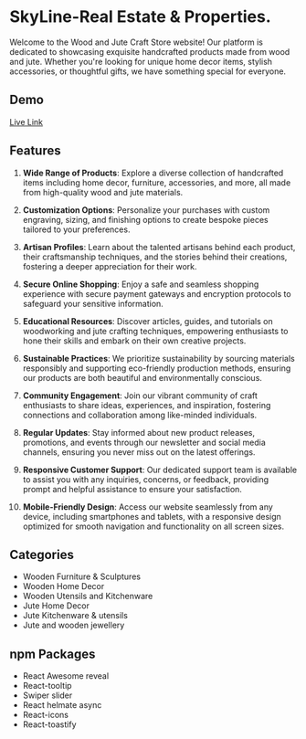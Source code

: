 
# SkyLine-Real Estate & Properties.

Welcome to the Wood and Jute Craft Store website! Our platform is dedicated to showcasing exquisite handcrafted products made from wood and jute. Whether you're looking for unique home decor items, stylish accessories, or thoughtful gifts, we have something special for everyone.

## Demo

[Live Link](https://krafti-a97d7.web.app/)


## Features

1. **Wide Range of Products**: Explore a diverse collection of handcrafted items including home decor, furniture, accessories, and more, all made from high-quality wood and jute materials.

2. **Customization Options**: Personalize your purchases with custom engraving, sizing, and finishing options to create bespoke pieces tailored to your preferences.

3. **Artisan Profiles**: Learn about the talented artisans behind each product, their craftsmanship techniques, and the stories behind their creations, fostering a deeper appreciation for their work.

4. **Secure Online Shopping**: Enjoy a safe and seamless shopping experience with secure payment gateways and encryption protocols to safeguard your sensitive information.

5. **Educational Resources**: Discover articles, guides, and tutorials on woodworking and jute crafting techniques, empowering enthusiasts to hone their skills and embark on their own creative projects.

6. **Sustainable Practices**: We prioritize sustainability by sourcing materials responsibly and supporting eco-friendly production methods, ensuring our products are both beautiful and environmentally conscious.

7. **Community Engagement**: Join our vibrant community of craft enthusiasts to share ideas, experiences, and inspiration, fostering connections and collaboration among like-minded individuals.

8. **Regular Updates**: Stay informed about new product releases, promotions, and events through our newsletter and social media channels, ensuring you never miss out on the latest offerings.

9. **Responsive Customer Support**: Our dedicated support team is available to assist you with any inquiries, concerns, or feedback, providing prompt and helpful assistance to ensure your satisfaction.

10. **Mobile-Friendly Design**: Access our website seamlessly from any device, including smartphones and tablets, with a responsive design optimized for smooth navigation and functionality on all screen sizes.




## Categories
- Wooden Furniture & Sculptures
- Wooden Home Decor
- Wooden Utensils and Kitchenware
- Jute Home Decor
- Jute Kitchenware & utensils
- Jute and wooden jewellery



## npm Packages

- React Awesome reveal
-  React-tooltip
- Swiper slider
- React helmate async
- React-icons
- React-toastify



